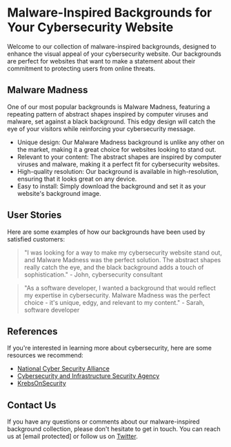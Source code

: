 <!--font:Inter-->

# Malware-Inspired Backgrounds for Your Cybersecurity Website

Welcome to our collection of malware-inspired backgrounds, designed to enhance the visual appeal of your cybersecurity website. Our backgrounds are perfect for websites that want to make a statement about their commitment to protecting users from online threats.

## Malware Madness

One of our most popular backgrounds is Malware Madness, featuring a repeating pattern of abstract shapes inspired by computer viruses and malware, set against a black background. This edgy design will catch the eye of your visitors while reinforcing your cybersecurity message.

- Unique design: Our Malware Madness background is unlike any other on the market, making it a great choice for websites looking to stand out.
- Relevant to your content: The abstract shapes are inspired by computer viruses and malware, making it a perfect fit for cybersecurity websites.
- High-quality resolution: Our background is available in high-resolution, ensuring that it looks great on any device.
- Easy to install: Simply download the background and set it as your website's background image.

## User Stories

Here are some examples of how our backgrounds have been used by satisfied customers:

> "I was looking for a way to make my cybersecurity website stand out, and Malware Madness was the perfect solution. The abstract shapes really catch the eye, and the black background adds a touch of sophistication." - John, cybersecurity consultant

> "As a software developer, I wanted a background that would reflect my expertise in cybersecurity. Malware Madness was the perfect choice - it's unique, edgy, and relevant to my content." - Sarah, software developer

## References

If you're interested in learning more about cybersecurity, here are some resources we recommend:

- [National Cyber Security Alliance](#)
- [Cybersecurity and Infrastructure Security Agency](#)
- [KrebsOnSecurity](#)

## Contact Us

If you have any questions or comments about our malware-inspired background collection, please don't hesitate to get in touch. You can reach us at [email protected] or follow us on [Twitter](#).

<!--

Write me content for website with wallpaper which alt text is:

"A wallpaper with a repeating pattern of abstract shapes inspired by computer viruses and malware, set against a black background."

The name/title of the page should not be 1:1 copy of the alt text but rather a real content of the website which is using this wallpaper.

- Use markdown format 
- Start with heading
- Heading should be short and concise
- The content should look like a real website 
- The website should not be about the wallpaper, wallpaper is just a related background
- Heading should be contain work "wallpaper" or "background"
- Include real sections like references, contact, user stories, etc. use things relevant to the page purpose.
- Feel free to use structure like headings, bullets, numbering, blockquotes, paragraphs, horizontal lines, etc.
- You can use formatting like bold or _italic_
- You can include UTF-8 emojis
- Links should be only #hash anchors (and you can refer to the document itself)
- Do not include images


---


# Malware Madness: A Bold Background for Your Cybersecurity Website

Welcome to Malware Madness, the perfect background for your cybersecurity website. Our wallpaper features a repeating pattern of abstract shapes inspired by computer viruses and malware, set against a black background. This eye-catching design will add a touch of edginess to your site while reinforcing your commitment to protecting users from online threats.

## Why Choose Malware Madness?

- Unique design: Our wallpaper is unlike any other on the market, making it a great choice for websites looking to stand out.
- Relevant to your content: The abstract shapes are inspired by computer viruses and malware, making it a perfect fit for cybersecurity websites.
- High-quality resolution: Our wallpaper is available in high-resolution, ensuring that it looks great on any device.
- Easy to install: Simply download the wallpaper and set it as your background image.

## User Stories

Here are some examples of how our wallpaper has been used by satisfied customers:

> "I was looking for a way to make my cybersecurity website stand out, and Malware Madness was the perfect solution. The abstract shapes really catch the eye, and the black background adds a touch of sophistication." - John, cybersecurity consultant

> "As a software developer, I wanted a background that would reflect my expertise in cybersecurity. Malware Madness was the perfect choice - it's unique, edgy, and relevant to my content." - Sarah, software developer

## References

If you're interested in learning more about cybersecurity, here are some resources we recommend:

- [National Cyber Security Alliance](#)
- [Cybersecurity and Infrastructure Security Agency](#)
- [KrebsOnSecurity](#)

## Contact Us

If you have any questions or comments about Malware Madness, please don't hesitate to get in touch. You can reach us at [email protected] or follow us on [Twitter](#).


---


Heading is too long, rewrite whole content.


---


# Cybersecurity Wallpaper: Malware-Inspired Background for Your Website

Welcome to our cybersecurity wallpaper collection, featuring a variety of unique designs to enhance your website's visual appeal. Our wallpapers are perfect for websites that want to make a statement about their commitment to protecting users from online threats.

## Malware Madness

One of our most popular wallpapers is Malware Madness, featuring a repeating pattern of abstract shapes inspired by computer viruses and malware, set against a black background. This edgy design will catch the eye of your visitors while reinforcing your cybersecurity message.

- Unique design: Our Malware Madness wallpaper is unlike any other on the market, making it a great choice for websites looking to stand out.
- Relevant to your content: The abstract shapes are inspired by computer viruses and malware, making it a perfect fit for cybersecurity websites.
- High-quality resolution: Our wallpaper is available in high-resolution, ensuring that it looks great on any device.
- Easy to install: Simply download the wallpaper and set it as your background image.

## User Stories

Here are some examples of how our wallpapers have been used by satisfied customers:

> "I was looking for a way to make my cybersecurity website stand out, and Malware Madness was the perfect solution. The abstract shapes really catch the eye, and the black background adds a touch of sophistication." - John, cybersecurity consultant

> "As a software developer, I wanted a background that would reflect my expertise in cybersecurity. Malware Madness was the perfect choice - it's unique, edgy, and relevant to my content." - Sarah, software developer

## References

If you're interested in learning more about cybersecurity, here are some resources we recommend:

- [National Cyber Security Alliance](#)
- [Cybersecurity and Infrastructure Security Agency](#)
- [KrebsOnSecurity](#)

## Contact Us

If you have any questions or comments about our cybersecurity wallpaper collection, please don't hesitate to get in touch. You can reach us at [email protected] or follow us on [Twitter](#).


---


Heading should not include word "wallpaper". The website should not be about the wallpaper itself, wallpaper is just a related background, rewrite whole content.


---


# Cybersecurity Background: Malware-Inspired Design for Your Website

Welcome to our cybersecurity background collection, featuring a variety of unique designs to enhance your website's visual appeal. Our backgrounds are perfect for websites that want to make a statement about their commitment to protecting users from online threats.

## Malware Madness

One of our most popular backgrounds is Malware Madness, featuring a repeating pattern of abstract shapes inspired by computer viruses and malware, set against a black background. This edgy design will catch the eye of your visitors while reinforcing your cybersecurity message.

- Unique design: Our Malware Madness background is unlike any other on the market, making it a great choice for websites looking to stand out.
- Relevant to your content: The abstract shapes are inspired by computer viruses and malware, making it a perfect fit for cybersecurity websites.
- High-quality resolution: Our background is available in high-resolution, ensuring that it looks great on any device.
- Easy to install: Simply download the background and set it as your website's background image.

## User Stories

Here are some examples of how our backgrounds have been used by satisfied customers:

> "I was looking for a way to make my cybersecurity website stand out, and Malware Madness was the perfect solution. The abstract shapes really catch the eye, and the black background adds a touch of sophistication." - John, cybersecurity consultant

> "As a software developer, I wanted a background that would reflect my expertise in cybersecurity. Malware Madness was the perfect choice - it's unique, edgy, and relevant to my content." - Sarah, software developer

## References

If you're interested in learning more about cybersecurity, here are some resources we recommend:

- [National Cyber Security Alliance](#)
- [Cybersecurity and Infrastructure Security Agency](#)
- [KrebsOnSecurity](#)

## Contact Us

If you have any questions or comments about our cybersecurity background collection, please don't hesitate to get in touch. You can reach us at [email protected] or follow us on [Twitter](#).


---


Heading is too long, rewrite whole content.


---


# Malware-Inspired Backgrounds for Your Cybersecurity Website

Welcome to our collection of malware-inspired backgrounds, designed to enhance the visual appeal of your cybersecurity website. Our backgrounds are perfect for websites that want to make a statement about their commitment to protecting users from online threats.

## Malware Madness

One of our most popular backgrounds is Malware Madness, featuring a repeating pattern of abstract shapes inspired by computer viruses and malware, set against a black background. This edgy design will catch the eye of your visitors while reinforcing your cybersecurity message.

- Unique design: Our Malware Madness background is unlike any other on the market, making it a great choice for websites looking to stand out.
- Relevant to your content: The abstract shapes are inspired by computer viruses and malware, making it a perfect fit for cybersecurity websites.
- High-quality resolution: Our background is available in high-resolution, ensuring that it looks great on any device.
- Easy to install: Simply download the background and set it as your website's background image.

## User Stories

Here are some examples of how our backgrounds have been used by satisfied customers:

> "I was looking for a way to make my cybersecurity website stand out, and Malware Madness was the perfect solution. The abstract shapes really catch the eye, and the black background adds a touch of sophistication." - John, cybersecurity consultant

> "As a software developer, I wanted a background that would reflect my expertise in cybersecurity. Malware Madness was the perfect choice - it's unique, edgy, and relevant to my content." - Sarah, software developer

## References

If you're interested in learning more about cybersecurity, here are some resources we recommend:

- [National Cyber Security Alliance](#)
- [Cybersecurity and Infrastructure Security Agency](#)
- [KrebsOnSecurity](#)

## Contact Us

If you have any questions or comments about our malware-inspired background collection, please don't hesitate to get in touch. You can reach us at [email protected] or follow us on [Twitter](#).


---


Write me a Google font which is best fitting for the website.

Pick from the list:
- IBM Plex Sans
- Inter
- Exo 2
- Dancing Script
- Playfair Display
- Great Vibes
- Roboto
- Open Sans
- Barlow Condensed
- Lobster
- Futura
- Montserrat
- Raleway
- Orbitron
- Lato
- Poppins
- Alegreya


Write just the font name nothing else.


---


Inter

-->
